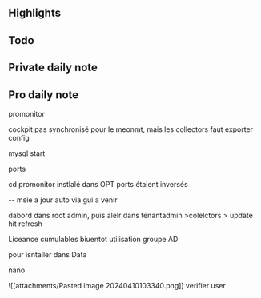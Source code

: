 ## Highlights

## Todo
## Private daily note

## Pro daily note

promonitor

cockpit pas synchronisé pour le meonmt, mais les collectors
faut exporter config

mysql start

ports

cd promonitor instlalé dans OPT
ports étaient inversés

-- msie a jour auto via gui a venir

dabord dans root admin, puis alelr dans tenantadmin >colelctors > update
hit refresh

Liceance cumulables
biuentot utilisation groupe AD

pour isntaller dans Data

nano

![[attachments/Pasted image 20240410103340.png]] verifier user